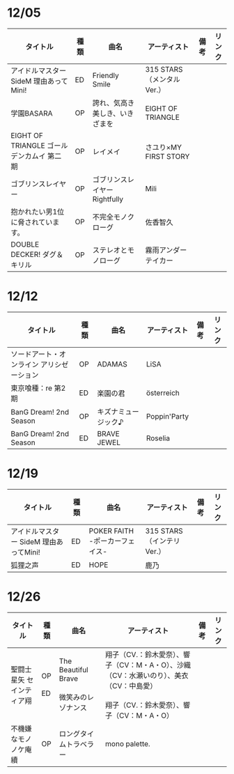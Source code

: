 ﻿# 12/05
| タイトル                           | 種類  | 曲名                   | アーティスト              | 備考  | リンク |
| ------------------------------ | --- | -------------------- | ------------------- | --- | --- |
| アイドルマスター SideM 理由あってMini!      | ED  | Friendly Smile       | 315 STARS（メンタルVer.） |     |     |
| 学園BASARA                       | OP  | 誇れ、気高き 美しき、いきざまを     | EIGHT OF TRIANGLE   |     |     |
| EIGHT OF TRIANGLE ゴールデンカムイ 第二期 | OP  | レイメイ                 | さユり×MY FIRST STORY  |     |     |
| ゴブリンスレイヤー                      | OP  | ゴブリンスレイヤー	Rightfully | Mili                |     |     |
| 抱かれたい男1位に脅されています。              | OP  | 不完全モノクローグ            | 佐香智久                |     |     |
| DOUBLE DECKER! ダグ＆キリル          | OP  | ステレオとモノローグ           | 霧雨アンダーテイカー          |     |     |


# 12/12
| タイトル                   | 種類  | 曲名          | アーティスト       | 備考  | リンク |
| ---------------------- | --- | ----------- | ------------ | --- | --- |
| ソードアート・オンライン アリシゼーション  | OP  | ADAMAS      | LiSA         |     |     |
| 東京喰種：re 第2期            | ED  | 楽園の君        | österreich   |     |     |
| BanG Dream! 2nd Season | OP  | キズナミュージック♪  | Poppin'Party |     |     |
| BanG Dream! 2nd Season | ED  | BRAVE JEWEL | Roselia      |     |     |


# 12/19
| タイトル                      | 種類  | 曲名                     | アーティスト               | 備考  | リンク |
| ------------------------- | --- | ---------------------- | -------------------- | --- | --- |
| アイドルマスター SideM 理由あってMini! | ED  | POKER FAITH -ポーカーフェイス- | 315 STARS（インテリ Ver.） |     |     |
| 狐狸之声                      | ED  | HOPE                   | 鹿乃                   |     |     |

# 12/26
| タイトル          | 種類       | 曲名                               | アーティスト                                                                         | 備考  | リンク |
| ------------- | -------- | -------------------------------- | ------------------------------------------------------------------------------ | --- | --- |
| 聖闘士星矢 セインティア翔 | OP<br><br>ED | The Beautiful Brave<br><br>微笑みのレゾナンス | 翔子（CV.：鈴木愛奈）、響子（CV：M・A・O）、沙織（CV：水瀬いのり）、美衣（CV：中島愛）<br><br>翔子（CV.：鈴木愛奈）、響子（CV：M・A・O） |     |     |
| 不機嫌なモノノケ庵 續   | OP       | ロングタイムトラベラー                      | mono palette.                                                                  |     |     |